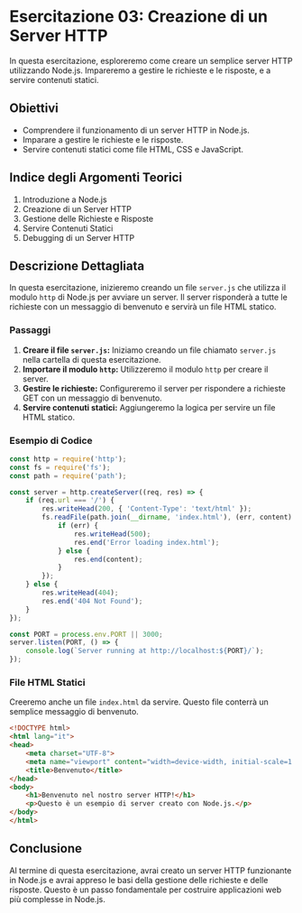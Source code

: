 # Esercitazione 03: Creazione di un Server HTTP

In questa esercitazione, esploreremo come creare un semplice server HTTP utilizzando Node.js. Impareremo a gestire le richieste e le risposte, e a servire contenuti statici.

## Obiettivi

- Comprendere il funzionamento di un server HTTP in Node.js.
- Imparare a gestire le richieste e le risposte.
- Servire contenuti statici come file HTML, CSS e JavaScript.

## Indice degli Argomenti Teorici

1. Introduzione a Node.js
2. Creazione di un Server HTTP
3. Gestione delle Richieste e Risposte
4. Servire Contenuti Statici
5. Debugging di un Server HTTP

## Descrizione Dettagliata

In questa esercitazione, inizieremo creando un file `server.js` che utilizza il modulo `http` di Node.js per avviare un server. Il server risponderà a tutte le richieste con un messaggio di benvenuto e servirà un file HTML statico.

### Passaggi

1. **Creare il file `server.js`:** Iniziamo creando un file chiamato `server.js` nella cartella di questa esercitazione.
2. **Importare il modulo `http`:** Utilizzeremo il modulo `http` per creare il server.
3. **Gestire le richieste:** Configureremo il server per rispondere a richieste GET con un messaggio di benvenuto.
4. **Servire contenuti statici:** Aggiungeremo la logica per servire un file HTML statico.

### Esempio di Codice

```javascript
const http = require('http');
const fs = require('fs');
const path = require('path');

const server = http.createServer((req, res) => {
    if (req.url === '/') {
        res.writeHead(200, { 'Content-Type': 'text/html' });
        fs.readFile(path.join(__dirname, 'index.html'), (err, content) => {
            if (err) {
                res.writeHead(500);
                res.end('Error loading index.html');
            } else {
                res.end(content);
            }
        });
    } else {
        res.writeHead(404);
        res.end('404 Not Found');
    }
});

const PORT = process.env.PORT || 3000;
server.listen(PORT, () => {
    console.log(`Server running at http://localhost:${PORT}/`);
});
```

### File HTML Statici

Creeremo anche un file `index.html` da servire. Questo file conterrà un semplice messaggio di benvenuto.

```html
<!DOCTYPE html>
<html lang="it">
<head>
    <meta charset="UTF-8">
    <meta name="viewport" content="width=device-width, initial-scale=1.0">
    <title>Benvenuto</title>
</head>
<body>
    <h1>Benvenuto nel nostro server HTTP!</h1>
    <p>Questo è un esempio di server creato con Node.js.</p>
</body>
</html>
```

## Conclusione

Al termine di questa esercitazione, avrai creato un server HTTP funzionante in Node.js e avrai appreso le basi della gestione delle richieste e delle risposte. Questo è un passo fondamentale per costruire applicazioni web più complesse in Node.js.